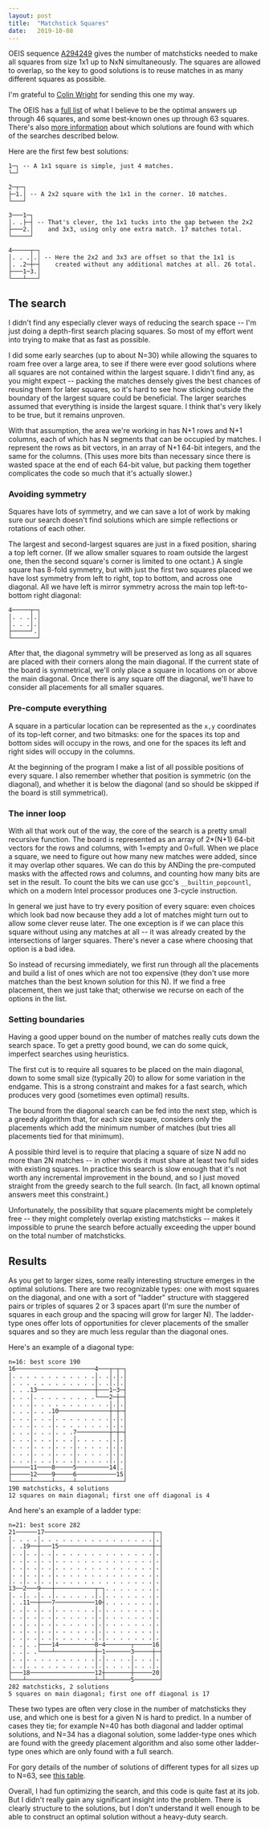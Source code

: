 ```yaml
---
layout: post
title:  "Matchstick Squares"
date:   2019-10-08
---
```


OEIS sequence [A294249](https://oeis.org/A294249) gives the number of
matchsticks needed to make all squares from size 1x1 up to NxN
simultaneously. The squares are allowed to overlap, so the key to good
solutions is to reuse matches in as many different squares as
possible.

I'm grateful to [Colin
Wright](https://www.solipsys.co.uk/new/ColinWright.html) for sending
this one my way.

The OEIS has a [full list](https://oeis.org/A294249/a294249.txt) of
what I believe to be the optimal answers up through 46 squares, and
some best-known ones up through 63 squares. There's also [more
information](matchstick-sols.html) about which solutions are found
with which of the searches described below.

Here are the first few best solutions:

    1─┐ -- A 1x1 square is simple, just 4 matches.
    └─┘

    2─┬─┐ 
    ├─1.│ -- A 2x2 square with the 1x1 in the corner. 10 matches.
    └───┘ 

    3───1─┐ 
    │. .├─┤ -- That's clever, the 1x1 tucks into the gap between the 2x2
    ├───2.│    and 3x3, using only one extra match. 17 matches total.
    └─────┘

    4─────┬─┐ 
    │. . .│.│ -- Here the 2x2 and 3x3 are offset so that the 1x1 is 
    │. .2─┼─┤    created without any additional matches at all. 26 total.
    ├───1─3.│ 
    └───┴───┘ 

## The search

I didn't find any especially clever ways of reducing the search space
-- I'm just doing a depth-first search placing squares. So most of my
effort went into trying to make that as fast as possible.

I did some early searches (up to about N=30) while allowing the
squares to roam free over a large area, to see if there were ever good
solutions where all squares are not contained within the largest
square. I didn't find any, as you might expect -- packing the matches
densely gives the best chances of reusing them for later squares, so
it's hard to see how sticking outside the boundary of the largest
square could be beneficial. The larger searches assumed that
everything is inside the largest square. I think that's very likely to
be true, but it remains unproven.

With that assumption, the area we're working in has N+1 rows and N+1
columns, each of which has N segments that can be occupied by
matches. I represent the rows as bit vectors, in an array of N+1
64-bit integers, and the same for the columns. (This uses more bits
than necessary since there is wasted space at the end of each 64-bit
value, but packing them together complicates the code so much that
it's actually slower.)

### Avoiding symmetry

Squares have lots of symmetry, and we can save a lot of work by making
sure our search doesn't find solutions which are simple reflections or
rotations of each other.

The largest and second-largest squares are just in a fixed position,
sharing a top left corner. (If we allow smaller squares to roam
outside the largest one, then the second square's corner is limited to
one octant.) A single square has 8-fold symmetry, but with just the
first two squares placed we have lost symmetry from left to right, top
to bottom, and across one diagonal. All we have left is mirror
symmetry across the main top left-to-bottom right diagonal:

    4─────┬─┐ 
    │. . .│.│
    │. . .│.│
    ├─────┘.│ 
    └───────┘ 

After that, the diagonal symmetry will be preserved as long as all
squares are placed with their corners along the main diagonal. If the
current state of the board is symmetrical, we'll only place a square
in locations on or above the main diagonal. Once there is any square
off the diagonal, we'll have to consider all placements for all
smaller squares. 

### Pre-compute everything

A square in a particular location can be represented as the `x,y`
coordinates of its top-left corner, and two bitmasks: one for the
spaces its top and bottom sides will occupy in the rows, and one for
the spaces its left and right sides will occupy in the columns.

At the beginning of the program I make a list of all possible
positions of every square. I also remember whether that position is
symmetric (on the diagonal), and whether it is below the diagonal (and
so should be skipped if the board is still symmetrical).

### The inner loop

With all that work out of the way, the core of the search is a pretty
small recursive function. The board is represented as an array of
2*(N+1) 64-bit vectors for the rows and columns, with 1=empty and
0=full. When we place a square, we need to figure out how many new
matches were added, since it may overlap other squares. We can do this
by ANDing the pre-computed masks with the affected rows and columns,
and counting how many bits are set in the result. To count the bits we
can use gcc's `__builtin_popcountl`, which on a modern Intel processor
produces one 3-cycle instruction.

In general we just have to try every position of every square: even
choices which look bad now because they add a lot of matches might
turn out to allow some clever reuse later. The one exception is if we
can place this square without using any matches at all -- it was
already created by the intersections of larger squares. There's never
a case where choosing that option is a bad idea.

So instead of recursing immediately, we first run through all the
placements and build a list of ones which are not too expensive (they
don't use more matches than the best known solution for this N). If we
find a free placement, then we just take that; otherwise we recurse on
each of the options in the list.

### Setting boundaries

Having a good upper bound on the number of matches really cuts down
the search space. To get a pretty good bound, we can do some quick,
imperfect searches using heuristics.

The first cut is to require all squares to be placed on the main
diagonal, down to some small size (typically 20) to allow for some
variation in the endgame. This is a strong constraint and makes for a
fast search, which produces very good (sometimes even optimal)
results.

The bound from the diagonal search can be fed into the next step,
which is a greedy algorithm that, for each size square, considers only
the placements which add the minimum number of matches (but tries all
placements tied for that minimum).

A possible third level is to require that placing a square of size N
add no more than 2N matches -- in other words it must share at least
two full sides with existing squares. In practice this search is slow
enough that it's not worth any incremental improvement in the bound,
and so I just moved straight from the greedy search to the full
search. (In fact, all known optimal answers meet this constraint.)

Unfortunately, the possibility that square placements might be
completely free -- they might completely overlap existing matchsticks
-- makes it impossible to prune the search before actually exceeding
the upper bound on the total number of matchsticks.

## Results

As you get to larger sizes, some really interesting structure emerges
in the optimal solutions. There are two recognizable types: one with
most squares on the diagonal, and one with a sort of "ladder"
structure with staggered pairs or triples of squares 2 or 3 spaces
apart (I'm sure the number of squares in each group and the spacing
will grow for larger N). The ladder-type ones offer lots of
opportunities for clever placements of the smaller squares and so they
are much less regular than the diagonal ones.

Here's an example of a diagonal type:

    n=16: best score 190
    16──────────────────────4───┬─┬─┐ 
    │. . . . . . . . . . . .│. .│.│.│ 
    │. . . . . . . . . . . .│. .│.│.│ 
    │. . .13────────────────┼───1─3─┤ 
    │. . .│. . . . . . . . .└───2─┼─┤ 
    │. . .│. . . . . . . . . . .│.│.│ 
    │. . .│. . .10──────────────┼─┼─┤ 
    │. . .│. . .│. . . . . . . .│.│.│ 
    │. . .│. . .│. . . . . . . .│.│.│ 
    │. . .│. . .│. . .7─────────┼─┼─┤ 
    │. . .│. . .│. . .│. . . . .│.│.│ 
    │. . .│. . .│. . .│. . . . .│.│.│ 
    │. . .│. . .│. . .│. . . . .│.│.│ 
    │. . .│. . .│. . .│. . . . .│.│.│ 
    ├─────11────8─────5─────────14│.│ 
    ├─────12────9─────6───────────15│ 
    └─────┴─────┴─────┴─────────────┘ 
    190 matchsticks, 4 solutions
    12 squares on main diagonal; first one off diagonal is 4

And here's an example of a ladder type:

    n=21: best score 282
    21──────17──────────────────────────────┬─┐ 
    │. . . .│. . . . . . . . . . . . . . . .│.│ 
    │. .19──┼───15──────────────────────────┼─┤ 
    │. .│. .│. .│. . . . . . . . . . . . . .│.│ 
    │. .│. .│. .│. . . . . . . . . . . . . .│.│ 
    │. .│. .│. .│. . . . . . . . . . . . . .│.│ 
    │. .│. .│. .│. . . . . . . . . . . . . .│.│ 
    │. .│. .│. .│. . . . . . . . . . . . . .│.│ 
    13──2───9───┼───────────┬─┐. . . . . . .│.│ 
    │. .│. .│. .│. . . . . .│.│. . . . . . .│.│ 
    │. .11──┼───7───────────10┤. . . . . . .│.│ 
    │. .│. .│. .│. . . . . .│.│. . . . . . .│.│ 
    │. .│. .│. .│. . . . . .│.│. . . . . . .│.│ 
    │. .│. .│. .│. . . . . .│.│. . . . . . .│.│ 
    │. .│. .│. .│. . . . . .│.│. . . . . . .│.│ 
    │. .│. .│. .│. . . . . .│.│. . . . . . .│.│ 
    │. .│. .├───14──────────8─4───────┬─────16│ 
    │. .│. .└───┴───────────┼─1───────3─────┼─┤ 
    │. .│. . . . . . . . . .│.│. . . .│. . .│.│ 
    │. .│. . . . . . . . . .│.│. . . .│. . .│.│ 
    ├───18──────────────────12┼───────┼─────20│ 
    └───┴───────────────────┴─┴───────5───────┘ 
    282 matchsticks, 2 solutions
    5 squares on main diagonal; first one off diagonal is 17

These two types are often very close in the number of matchsticks they
use, and which one is best for a given N is hard to predict. In a
number of cases they tie; for example N=40 has both diagonal and
ladder optimal solutions, and N=34 has a diagonal solution, some
ladder-type ones which are found with the greedy placement algorithm
and also some other ladder-type ones which are only found with a full
search.

For gory details of the number of solutions of different types for all
sizes up to N=63, see [this table](matchstick-sols.html).

Overall, I had fun optimizing the search, and this code is quite
fast at its job. But I didn't really gain any significant insight into
the problem. There is clearly structure to the solutions, but I don't
understand it well enough to be able to construct an optimal solution
without a heavy-duty search.

